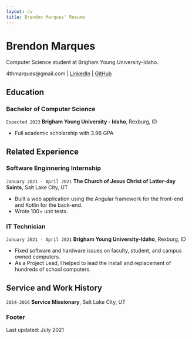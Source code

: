 ```yaml
---
layout: cv
title: Brendon Marques' Resume
---
```

# Brendon Marques
Computer Science student at Brigham Young University-Idaho.

<div id="webaddress">
4thmarques@gmail.com
| <a href="https://www.linkedin.com/in/brendonmarques">LinkedIn</a>
| <a href="https://github.com/marqzbrendon">GitHub</a>
</div>

## Education

### Bachelor of Computer Science

`Expected 2023`
__Brigham Young University - Idaho__, Rexburg, ID

- Full academic scholarship with 3.96 GPA


## Related Experience

### Software Enginnering Internship

`January 2021 - April 2021`
__The Church of Jesus Christ of Latter-day Saints__, Salt Lake City, UT

- Built a web application using the Angular framework for the front-end and Kotlin for the back-end.
- Wrote 100+ unit tests.

### IT Technician

`January 2021 - April 2021`
__Brigham Young University-Idaho__, Rexburg, ID

- Fixed software and hardware issues on faculty, student, and campus owned computers.
- As a Project Lead, I helped to lead the install and replacement of hundreds of school computers.

## Service and Work History

`2014-2016`
__Service Missionary__, Salt Lake City, UT



### Footer

Last updated: July 2021


